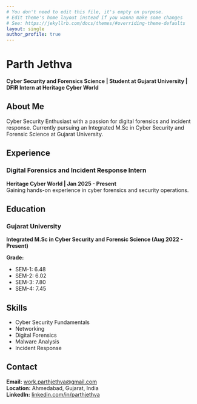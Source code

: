 ```yaml
---
# You don't need to edit this file, it's empty on purpose.
# Edit theme's home layout instead if you wanna make some changes
# See: https://jekyllrb.com/docs/themes/#overriding-theme-defaults
layout: single
author_profile: true
---
```


# Parth Jethva

**Cyber Security and Forensics Science | Student at Gujarat University | DFIR Intern at Heritage Cyber World**

## About Me
Cyber Security Enthusiast with a passion for digital forensics and incident response. Currently pursuing an Integrated M.Sc in Cyber Security and Forensic Science at Gujarat University.

## Experience
### Digital Forensics and Incident Response Intern  
**Heritage Cyber World | Jan 2025 - Present**  
Gaining hands-on experience in cyber forensics and security operations.

## Education
### Gujarat University  
**Integrated M.Sc in Cyber Security and Forensic Science (Aug 2022 - Present)**

**Grade:**  
- SEM-1: 6.48  
- SEM-2: 6.02  
- SEM-3: 7.80  
- SEM-4: 7.45  

## Skills
- Cyber Security Fundamentals
- Networking
- Digital Forensics
- Malware Analysis
- Incident Response

## Contact
**Email:** [work.parthjethva@gmail.com](mailto:work.parthjethva@gmail.com)  
**Location:** Ahmedabad, Gujarat, India  
**LinkedIn:** [linkedin.com/in/parthjethva](https://linkedin.com/in/parthjethva)
